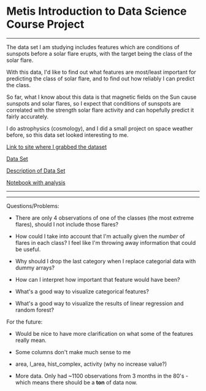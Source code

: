 # Metis Introduction to Data Science Course Project
----
The data set I am studying includes features which are conditions of sunspots before a solar flare erupts, with the target being the class of the solar flare.

With this data, I'd like to find out what features are most/least important for predicting the class of solar flare, and to find out how reliably I can predict the class.

So far, what I know about this data is that magnetic fields on the Sun cause sunspots and solar flares, so I expect that conditions of sunspots are correlated with the strength solar flare activity and can hopefully predict it fairly accurately.

I do astrophysics (cosmology), and I did a small project on space weather before, so this data set looked interesting to me.

[Link to site where I grabbed the dataset](http://archive.ics.uci.edu/ml/datasets/Solar+Flare)

[Data Set](flare.data2.txt)

[Description of Data Set](flare.names.txt)

[Notebook with analysis](IDSproject.ipynb)

****
----
Questions/Problems:

* There are only 4 observations of one of the classes (the most extreme flares), should I not include those flares?

* How could I take into account that I'm actually given the *number* of flares in each class? I feel like I'm throwing away information that could be useful.

* Why should I drop the last category when I replace categorial data with dummy arrays? 
 * How can I interpret how important that feature would have been?

* What's a good way to visualize categorical features?

* What's a good way to visualize the results of linear regression and random forest?

For the future:

* Would be nice to have more clarification on what some of the features really mean. 
 * Some columns don't make much sense to me
  * area, l\_area, hist\_complex, activity (why no increase value?)

* More data. Only had ~1100 observations from 3 months in the 80's - which means there should be a **ton** of data now.

